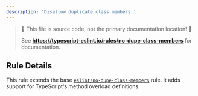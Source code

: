 ```yaml
---
description: 'Disallow duplicate class members.'
---
```


> 🛑 This file is source code, not the primary documentation location! 🛑
>
> See **https://typescript-eslint.io/rules/no-dupe-class-members** for documentation.

## Rule Details

This rule extends the base [`eslint/no-dupe-class-members`](https://eslint.org/docs/rules/no-dupe-class-members) rule.
It adds support for TypeScript's method overload definitions.
